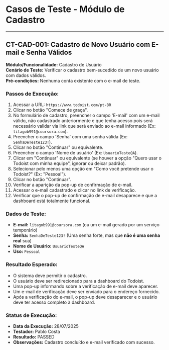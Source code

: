 # Casos de Teste - Módulo de Cadastro

---

## CT-CAD-001: Cadastro de Novo Usuário com E-mail e Senha Válidos

**Módulo/Funcionalidade:** Cadastro de Usuário  
**Cenário de Teste:** Verificar o cadastro bem-sucedido de um novo usuário com dados válidos.  
**Pré-condições:** Nenhuma conta existente com o e-mail de teste.  

### Passos de Execução:
1.  Acessar a URL: `https://www.todoist.com/pt-BR`
2.  Clicar no botão "Comece de graça".
3.  No formulário de cadastro, preencher o campo 'E-mail' com um e-mail válido, não cadastrado anteriormente e que tenha acesso pois será necessário validar via link que será enviado ao e-mail informado (Ex: `litagob991@coursora.com`).
4.  Preencher o campo 'Senha' com uma senha válida (Ex: `SenhaDeTeste123!`).
5.  Clicar no botão "Continuar" ou equivalente.
6.  Preencher o campo 'Nome de usuário' (Ex: `UsuarioTesteQA`).
7.  Clicar em "Continuar" ou equivalente (se houver a opção "Quero usar o Todoist com minha equipe", ignorar ou deixar padrão).
8.  Selecionar pelo menos uma opção em "Como você pretende usar o Todoist?" (Ex: "Pessoal").
9.  Clicar no botão "Continuar".
10. Verificar a aparição da pop-up de confirmação de e-mail.
11. Acessar o e-mail cadastrado e clicar no link de verificação.
12. Verificar que o pop-up de confirmação de e-mail desaparece e que a dashboard está totalmente funcional.

### Dados de Teste:
* **E-mail:** `litagob991@coursora.com` (ou um e-mail gerado por um serviço temporário)
* **Senha:** `SenhaDeTeste123!` (Uma senha forte, mas que **não é uma senha real** sua)
* **Nome de Usuário:** `UsuarioTesteQA`
* **Uso:** `Pessoal`

### Resultado Esperado:
* O sistema deve permitir o cadastro.
* O usuário deve ser redirecionado para a dashboard do Todoist.
* Uma pop-up informando sobre a verificação de e-mail deve aparecer.
* Um e-mail de verificação deve ser enviado para o endereço fornecido.
* Após a verificação do e-mail, o pop-up deve desaparecer e o usuário deve ter acesso completo à dashboard.

### Status de Execução:
* **Data da Execução:** 28/07/2025
* **Testador:** Pablo Costa
* **Resultado:** PASSED
* **Observações:** Cadastro concluído e e-mail verificado com sucesso.
